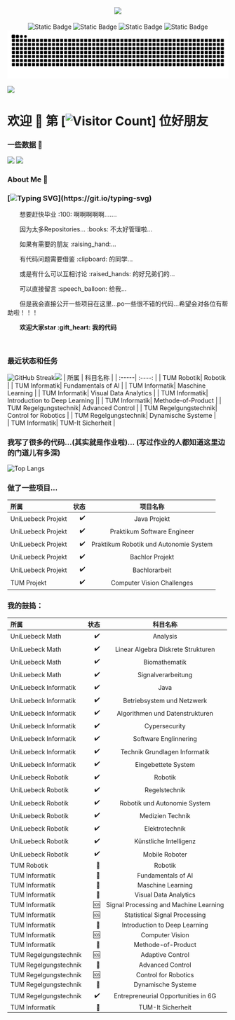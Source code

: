 <div align="center">

  <!-- knock code pictures 敲代码的图片 -->
  <picture>
    <source media="(prefers-color-scheme: dark)" srcset="https://cdn.jsdelivr.net/gh/sun0225SUN/sun0225SUN/assets/images/coding.gif" />
    <source media="(prefers-color-scheme: light)" srcset="https://cdn.jsdelivr.net/gh/sun0225SUN/sun0225SUN/assets/images/developer.svg" height="225px" />
    <img src="https://cdn.jsdelivr.net/gh/sun0225SUN/sun0225SUN/assets/images/coding.gif" />
  </picture>

  <!-- for beauty 留个空行好看点 -->
  <div>&nbsp;</div>


<!-- profile logo 个人资料徽标 -->
  <div>
   <img alt="Static Badge" src="https://img.shields.io/badge/Uni_luebeck-TU_Munich-Munich?logoColor=green">
   <img alt="Static Badge" src="https://img.shields.io/badge/Student-Informatiker-1?logoColor=green&labelColor=purple&color=yellow">
   <img alt="Static Badge" src="https://img.shields.io/badge/Mashine_Learning-Deep_Learning-3?logoColor=green&labelColor=orange&color=blue">
   <img alt="Static Badge" src="https://img.shields.io/badge/Robtics-AI-1?logoColor=green&labelColor=red&color=black">
  </div>

<!-- Snake Code Contribution Map 贪吃蛇代码贡献图 -->
<picture>
  <source media="(prefers-color-scheme: dark)" srcset="https://raw.githubusercontent.com/Euzil/Euzil/output/github-contribution-grid-snake-dark.svg">
  <source media="(prefers-color-scheme: light)" srcset="https://raw.githubusercontent.com/Euzil/Euzil/output/github-contribution-grid-snake.svg">
  <img alt="github contribution grid snake animation" src="https://raw.githubusercontent.com/Euzil/Euzil/output/github-contribution-grid-snake.svg">
</picture>

</div>

![](url)
# 欢迎 :wave: 第 [![Visitor Count](https://profile-counter.glitch.me/Euzil/count.svg)] 位好朋友  
### 一些数据 :floppy_disk: 
![](https://stats.justsong.cn/api/leetcode?username=Euzil&cn=true&theme=tokyonight)
![](https://stats.justsong.cn/api/bilibili/?id=515516716&cn=true&theme=blue-green)  
### About Me :runner:
### [![Typing SVG](https://readme-typing-svg.herokuapp.com?font=Fira+Code&size=30&duration=4000&pause=10&color=BC20F7&center=true&vCenter=true&width=435&lines=%E8%87%AA%E7%94%B1%E6%87%92%E6%95%A3...;%E4%B8%8D%E7%88%B1%E5%AD%A6%E4%B9%A0...;%E6%91%86%E7%83%82%E7%AC%AC%E4%B8%80%E5%90%8D...;%E5%B9%B2%E9%A5%AD%E5%B0%8F%E8%83%BD%E6%89%8B...;%E5%B9%B2%E5%95%A5%E5%95%A5%E4%B8%8D%E8%A1%8C...)](https://git.io/typing-svg)  
<p>&emsp;&emsp;想要赶快毕业 :100: 啊啊啊啊啊.......</p>
<p>&emsp;&emsp;因为太多Repositories... :books: 不太好管理啦...</p>
<p>&emsp;&emsp;如果有需要的朋友 :raising_hand:...</p>  
<p>&emsp;&emsp;有代码问题需要借鉴 :clipboard: 的同学...</p>  
<p>&emsp;&emsp;或是有什么可以互相讨论 :raised_hands: 的好兄弟们的... </p>   
<p>&emsp;&emsp;可以直接留言 :speech_balloon: 给我...</p>
<p>&emsp;&emsp;但是我会直接公开一些项目在这里...po一些很不错的代码...希望会对各位有帮助啦！！！</p>
<p>&emsp;&emsp;<strong>欢迎大家star :gift_heart: 我的代码</strong></p>


  <!-- for beauty 留个空行好看点 -->
  <div>&nbsp;</div>

</td></tr>

<tr><td>
  
### 最近状态和任务
![GitHub Streak](https://streak-stats.demolab.com/?user=Euzil)![](https://github-readme-stats.vercel.app/api?username=Euzil&show_icons=true&theme=transparent)
| 所属 |  科目名称 |
| :-----|  :----: |
| TUM Robotik| Robotik |
| TUM Informatik| Fundamentals of AI |
| TUM Informatik| Maschine Learning |
| TUM Informatik| Visual Data Analytics |
| TUM Informatik| Introduction to Deep Learning ||
| TUM Informatik| Methode-of-Product |
| TUM Regelgungstechnik| Advanced Control |
| TUM Regelgungstechnik| Control for Robotics |
| TUM Regelgungstechnik| Dynamische Systeme |  
| TUM Informatik| TUM-It Sicherheit |

### 我写了很多的代码...(其实就是作业啦)... (写过作业的人都知道这里边的门道儿有多深)  
![Top Langs](https://github-readme-stats.vercel.app/api/top-langs/?username=Euzil&layout=compact&theme=tokyonight)  
### 做了一些项目...
| 所属 | 状态 | 项目名称 |
| :-----| ----: | :----: |
| UniLuebeck Projekt|:heavy_check_mark:| Java Projekt |
| UniLuebeck Projekt|:heavy_check_mark:| Praktikum Software Engineer |
| UniLuebeck Projekt|:heavy_check_mark:| Praktikum Robotik und Autonomie System |
| UniLuebeck Projekt|:heavy_check_mark:| Bachlor Projekt |
| UniLuebeck Projekt|:heavy_check_mark:| Bachlorarbeit |
| TUM Projekt|:heavy_check_mark:| Computer Vision Challenges|  

### 我的鼓捣：
| 所属 | 状态 | 科目名称 |
| :-----| ----: | :----: |
| UniLuebeck Math |:heavy_check_mark:| Analysis |
| UniLuebeck Math |:heavy_check_mark:| Linear Algebra Diskrete Strukturen |
| UniLuebeck Math |:heavy_check_mark:| Biomathematik |
| UniLuebeck Math |:heavy_check_mark:| Signalverarbeitung |
| UniLuebeck Informatik|:heavy_check_mark:| Java |
| UniLuebeck Informatik|:heavy_check_mark:| Betriebsystem und Netzwerk |
| UniLuebeck Informatik|:heavy_check_mark:| Algorithmen und Datenstrukturen |
| UniLuebeck Informatik|:heavy_check_mark:| Cypersecurity |
| UniLuebeck Informatik|:heavy_check_mark:| Software Englinnering |
| UniLuebeck Informatik|:heavy_check_mark:| Technik Grundlagen Informatik |
| UniLuebeck Informatik|:heavy_check_mark:| Eingebettete System |
| UniLuebeck Robotik|:heavy_check_mark:| Robotik |
| UniLuebeck Robotik|:heavy_check_mark:| Regelstechnik |
| UniLuebeck Robotik|:heavy_check_mark:| Robotik und Autonomie System |
| UniLuebeck Robotik|:heavy_check_mark:| Medizien Technik |
| UniLuebeck Robotik|:heavy_check_mark:| Elektrotechnik |
| UniLuebeck Robotik|:heavy_check_mark:| Künstliche Intelligenz |
| UniLuebeck Robotik|:heavy_check_mark:| Mobile Roboter |
| TUM Robotik| :green_book: | Robotik |
| TUM Informatik| :green_book: | Fundamentals of AI |
| TUM Informatik| :green_book: | Maschine Learning |
| TUM Informatik| :green_book: | Visual Data Analytics |
| TUM Informatik|:sos:| Signal Processing and Machine Learning |
| TUM Informatik|:sos:| Statistical Signal Processing |
| TUM Informatik| :green_book: | Introduction to Deep Learning |
| TUM Informatik|:sos:| Computer Vision |
| TUM Informatik| :green_book: | Methode-of-Product |
| TUM Regelgungstechnik|:sos:| Adaptive Control |
| TUM Regelgungstechnik| :green_book: | Advanced Control |
| TUM Regelgungstechnik|:sos:| Control for Robotics |
| TUM Regelgungstechnik| :green_book: | Dynamische Systeme |
| TUM Regelgungstechnik| :heavy_check_mark: | Entrepreneurial Opportunities in 6G |  
| TUM Informatik| :green_book: | TUM-It Sicherheit |
